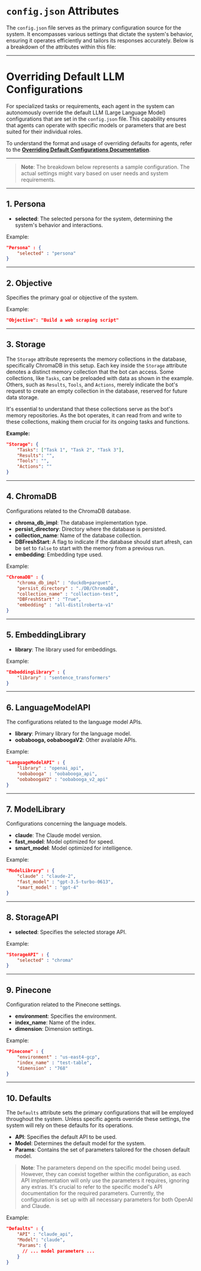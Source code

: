 # `config.json` Attributes

The `config.json` file serves as the primary configuration source for the system. It encompasses various settings that dictate the system's behavior, ensuring it operates efficiently and tailors its responses accurately. Below is a breakdown of the attributes within this file:



---
# Overriding Default LLM Configurations

For specialized tasks or requirements, each agent in the system can autonomously override the default LLM (Large Language Model) configurations that are set in the `config.json` file. This capability ensures that agents can operate with specific models or parameters that are best suited for their individual roles.

To understand the format and usage of overriding defaults for agents, refer to the [**Overriding Default Configurations Documentation**](./OverridingConfig.md).

---
>**Note**: The breakdown below represents a sample configuration. The actual settings might vary based on user needs and system requirements.
---

## 1. **Persona**

- **selected**: The selected persona for the system, determining the system's behavior and interactions.

Example:
```json
"Persona" : {
    "selected" : "persona"
}
```

---

## 2. **Objective**

Specifies the primary goal or objective of the system.

Example:
```json
"Objective": "Build a web scraping script"
```

---

## 3. **Storage**

The `Storage` attribute represents the memory collections in the database, specifically ChromaDB in this setup. Each key inside the `Storage` attribute denotes a distinct memory collection that the bot can access. Some collections, like `Tasks`, can be preloaded with data as shown in the example. Others, such as `Results`, `Tools`, and `Actions`, merely indicate the bot's request to create an empty collection in the database, reserved for future data storage.

It's essential to understand that these collections serve as the bot's memory repositories. As the bot operates, it can read from and write to these collections, making them crucial for its ongoing tasks and functions.

**Example:**
```json
"Storage": {
    "Tasks": ["Task 1", "Task 2", "Task 3"],
    "Results": "",
    "Tools": "",
    "Actions": ""
}
```

---

## 4. **ChromaDB**

Configurations related to the ChromaDB database.

- **chroma_db_impl**: The database implementation type.
- **persist_directory**: Directory where the database is persisted.
- **collection_name**: Name of the database collection.
- **DBFreshStart**: A flag to indicate if the database should start afresh, can be set to `false` to start with the memory from a previous run.
- **embedding**: Embedding type used.

Example:
```json
"ChromaDB" : {
    "chroma_db_impl" : "duckdb+parquet",
    "persist_directory" : "./DB/ChromaDB",
    "collection_name" : "collection-test",
    "DBFreshStart" : "True",
    "embedding" : "all-distilroberta-v1"
}
```

---

## 5. **EmbeddingLibrary**

- **library**: The library used for embeddings.

Example:
```json
"EmbeddingLibrary" : {
    "library" : "sentence_transformers"
}
```

---

## 6. **LanguageModelAPI**

The configurations related to the language model APIs.

- **library**: Primary library for the language model.
- **oobabooga, oobaboogaV2**: Other available APIs.

Example:
```json
"LanguageModelAPI" : {
    "library" : "openai_api",
    "oobabooga" : "oobabooga_api",
    "oobaboogaV2" : "oobabooga_v2_api"
}
```

---

## 7. **ModelLibrary**

Configurations concerning the language models.

- **claude**: The Claude model version.
- **fast_model**: Model optimized for speed.
- **smart_model**: Model optimized for intelligence.

Example:
```json
"ModelLibrary" : {
    "claude" : "claude-2",
    "fast_model" : "gpt-3.5-turbo-0613",
    "smart_model" : "gpt-4"
}
```

---

## 8. **StorageAPI**

- **selected**: Specifies the selected storage API.

Example:
```json
"StorageAPI" : {
    "selected" : "chroma"
}
```

---

## 9. **Pinecone**

Configuration related to the Pinecone settings.

- **environment**: Specifies the environment.
- **index_name**: Name of the index.
- **dimension**: Dimension settings.

Example:
```json
"Pinecone" : {
    "environment" : "us-east4-gcp",
    "index_name" : "test-table",
    "dimension" : "768"
}
```

---

## 10. **Defaults**

The `Defaults` attribute sets the primary configurations that will be employed throughout the system. Unless specific agents override these settings, the system will rely on these defaults for its operations.

- **API**: Specifies the default API to be used.
- **Model**: Determines the default model for the system.
- **Params**: Contains the set of parameters tailored for the chosen default model.

> **Note**: The parameters depend on the specific model being used. However, they can coexist together within the configuration, as each API implementation will only use the parameters it requires, ignoring any extras. It's crucial to refer to the specific model's API documentation for the required parameters. Currently, the configuration is set up with all necessary parameters for both OpenAI and Claude.

Example:
```json
"Defaults" : {
    "API" : "claude_api",
    "Model": "claude",
    "Params": {
      // ... model parameters ...
    }
}
```


